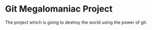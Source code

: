 # Git Megalomaniac Project

The project which is going to destroy the world using the power
of git.
